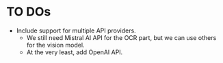 # TO DOs

- Include support for multiple API providers.
  - We still need Mistral AI API for the OCR part, but we can use others for the vision model.
  - At the very least, add OpenAI API.
